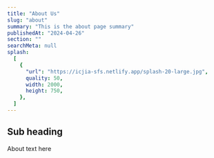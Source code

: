 ```yaml
---
title: "About Us"
slug: "about"
summary: "This is the about page summary"
publishedAt: "2024-04-26"
section: ""
searchMeta: null
splash:
  [
    {
      "url": "https://icjia-sfs.netlify.app/splash-20-large.jpg",
      quality: 50,
      width: 2000,
      height: 750,
    },
  ]
---
```


## Sub heading

About text here
